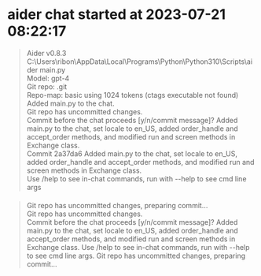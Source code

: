 
# aider chat started at 2023-07-21 08:22:17

> Aider v0.8.3  
> C:\Users\ribon\AppData\Local\Programs\Python\Python310\Scripts\aider main.py  
> Model: gpt-4  
> Git repo: .git  
> Repo-map: basic using 1024 tokens (ctags executable not found)  
> Added main.py to the chat.  
> Git repo has uncommitted changes.  
> Commit before the chat proceeds [y/n/commit message]? Added main.py to the chat, set locale to en_US, added order_handle and accept_order methods, and modified run and screen methods in Exchange class.  
> Commit 2a37da6 Added main.py to the chat, set locale to en_US, added order_handle and accept_order methods, and modified run and screen methods in Exchange class.  
> Use /help to see in-chat commands, run with --help to see cmd line args  

#### <blank>  
> Git repo has uncommitted changes, preparing commit...  
> Git repo has uncommitted changes.  
> Commit before the chat proceeds [y/n/commit message]? Added main.py to the chat, set locale to en_US, added order_handle and accept_order methods, and modified run and screen methods in Exchange class. Use /help to see in-chat commands, run with --help to see cmd line args. Git repo has uncommitted changes, preparing commit...  
